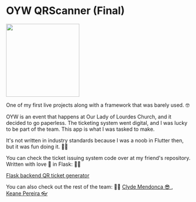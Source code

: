 # OYW QRScanner (Final)

<img align="center" src="https://media1.tenor.com/images/4837d0dcb534069baa300e896705d817/tenor.gif" width="200px"/>

One of my first live projects along with a framework that was barely used. 🤓

OYW is an event that happens at Our Lady of Lourdes Church, and it decided to go paperless. The ticketing system went digital,
and I was lucky to be part of the team. This app is what I was tasked to make.

It's not written in industry standards because I was a noob in Flutter then, but it was fun doing it. 💖💖

You can check the ticket issuing system code over at my friend's repository. Written with love 💖 in Flask: 🙌🙌

<a href="https://github.com/keane3pereira/oyw_api_flask"> Flask backend QR ticket generator</a>

You can also check out the rest of the team: 👨‍💻
<a href="https://github.com/clydemendonca">Clyde Mendonca 😎 </a>, &nbsp;
<a href="https://github.com/keane3pereira">Keane Pereira 👓 </a>

